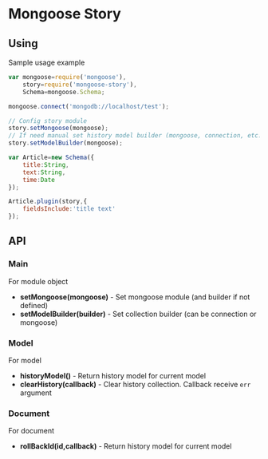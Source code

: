 # Mongoose Story

## Using

Sample usage example

```js
var mongoose=require('mongoose'),
	story=require('mongoose-story'),
	Schema=mongoose.Schema;

mongoose.connect('mongodb://localhost/test');

// Config story module
story.setMongoose(mongoose);
// If need manual set history model builder (mongoose, connection, etc.)
story.setModelBuilder(mongoose);

var Article=new Schema({
	title:String,
	text:String,
	time:Date
});

Article.plugin(story,{
	fieldsInclude:'title text'
});
```

## API

### Main

For module object

- **setMongoose(mongoose)** - Set mongoose module (and builder if not defined)
- **setModelBuilder(builder)** - Set collection builder (can be connection or mongoose)

### Model

For model

- **historyModel()** - Return history model for current model
- **clearHistory(callback)** - Clear history collection. Callback receive `err` argument

### Document

For document

- **rollBackId(id,callback)** - Return history model for current model